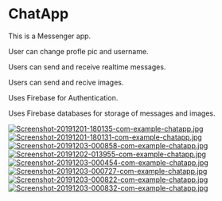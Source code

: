 # ChatApp
This is a Messenger app.

User can change profle pic and username.

Users can send and receive realtime messages.

Users can send and recive images.

Uses Firebase for Authentication.

Uses Firebase databases for storage of messages and images.

[![Screenshot-20191201-180135-com-example-chatapp.jpg](https://i.postimg.cc/Fs70kPG7/Screenshot-20191201-180135-com-example-chatapp.jpg)](https://postimg.cc/ppMmgJwH)
[![Screenshot-20191201-180131-com-example-chatapp.jpg](https://i.postimg.cc/WbFJ1dbZ/Screenshot-20191201-180131-com-example-chatapp.jpg)](https://postimg.cc/4mG38Nc4)
[![Screenshot-20191203-000858-com-example-chatapp.jpg](https://i.postimg.cc/QtLsJ14r/Screenshot-20191203-000858-com-example-chatapp.jpg)](https://postimg.cc/bGRKzDf6)
[![Screenshot-20191202-013955-com-example-chatapp.jpg](https://i.postimg.cc/XJWqW0VB/Screenshot-20191202-013955-com-example-chatapp.jpg)](https://postimg.cc/VS7m9p0z)
[![Screenshot-20191203-000454-com-example-chatapp.jpg](https://i.postimg.cc/TYx16McX/Screenshot-20191203-000454-com-example-chatapp.jpg)](https://postimg.cc/dDWw2fXW)
[![Screenshot-20191203-000727-com-example-chatapp.jpg](https://i.postimg.cc/hjbF8wQ9/Screenshot-20191203-000727-com-example-chatapp.jpg)](https://postimg.cc/zbBP8xjB)
[![Screenshot-20191203-000822-com-example-chatapp.jpg](https://i.postimg.cc/pXdN8sWF/Screenshot-20191203-000822-com-example-chatapp.jpg)](https://postimg.cc/0rhH1dJk)
[![Screenshot-20191203-000832-com-example-chatapp.jpg](https://i.postimg.cc/4N00cZ2D/Screenshot-20191203-000832-com-example-chatapp.jpg)](https://postimg.cc/tYhDQ0jk)
